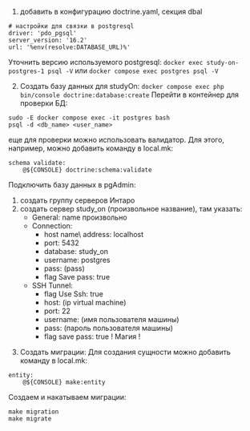 1. добавить в конфигурацию doctrine.yaml, секция dbal
```
# настройки для связки в postgresql
driver: 'pdo_pgsql'
server_version: '16.2'
url: '%env(resolve:DATABASE_URL)%'
```
Уточнить версию используемого postgresql:
`docker exec study-on-postgres-1 psql -V`
или 
`docker compose exec postgres psql -V`

2. Создать базу данных для studyOn:
`docker compose exec php bin/console doctrine:database:create`
Перейти в контейнер для проверки БД:
```
sudo -E docker compose exec -it postgres bash
psql -d <db_name> <user_name>
```
еще для проверки можно использовать валидатор. Для этого, например, можно добавить команду в local.mk:
```
schema validate:
	@${CONSOLE} doctrine:schema:validate
```
Подключить базу данных в pgAdmin:
1) создать группу серверов Интаро
2) создать сервер study_on (произвольное название), там указать:
    - General: name произвольно
    - Connection: 
        * host name\ address: localhost
        * port: 5432 
        * database: study_on
        * username: postgres
        * pass: (pass)
        * flag Save pass: true
    - SSH Tunnel: 
        * flag Use Ssh: true
        * host: (ip virtual machine)
        * port: 22
        * username: (имя пользователя машины)
        * pass: (пароль пользователя машины)
        * flag save pass: true
! Магия !

3. Создать миграции:
Для создания сущности можно добавить команду в local.mk:
```
entity:
	@${CONSOLE} make:entity
```
Создаем и накатываем миграции:
```
make migration
make migrate
```
